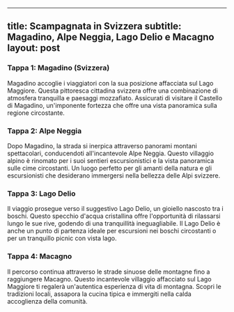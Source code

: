 ----
title: Scampagnata in Svizzera
subtitle: Magadino, Alpe Neggia, Lago Delio e Macagno
layout: post
----

### Tappa 1: Magadino (Svizzera)

Magadino accoglie i viaggiatori con la sua posizione affacciata sul Lago Maggiore. Questa pittoresca cittadina svizzera offre una combinazione di atmosfera tranquilla e paesaggi mozzafiato. Assicurati di visitare il Castello di Magadino, un'imponente fortezza che offre una vista panoramica sulla regione circostante.

### Tappa 2: Alpe Neggia

Dopo Magadino, la strada si inerpica attraverso panorami montani spettacolari, conducendoti all'incantevole Alpe Neggia. Questo villaggio alpino è rinomato per i suoi sentieri escursionistici e la vista panoramica sulle cime circostanti. Un luogo perfetto per gli amanti della natura e gli escursionisti che desiderano immergersi nella bellezza delle Alpi svizzere.

### Tappa 3: Lago Delio

Il viaggio prosegue verso il suggestivo Lago Delio, un gioiello nascosto tra i boschi. Questo specchio d'acqua cristallina offre l'opportunità di rilassarsi lungo le sue rive, godendo di una tranquillità ineguagliabile. Il Lago Delio è anche un punto di partenza ideale per escursioni nei boschi circostanti o per un tranquillo picnic con vista lago.

### Tappa 4: Macagno

Il percorso continua attraverso le strade sinuose delle montagne fino a raggiungere Macagno. Questo incantevole villaggio affacciato sul Lago Maggiore ti regalerà un'autentica esperienza di vita di montagna. Scopri le tradizioni locali, assapora la cucina tipica e immergiti nella calda accoglienza della comunità.
